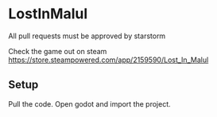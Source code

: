 # LostInMalul
All pull requests must be approved by starstorm

Check the game out on steam https://store.steampowered.com/app/2159590/Lost_In_Malul

## Setup

Pull the code. Open godot and import the project.
